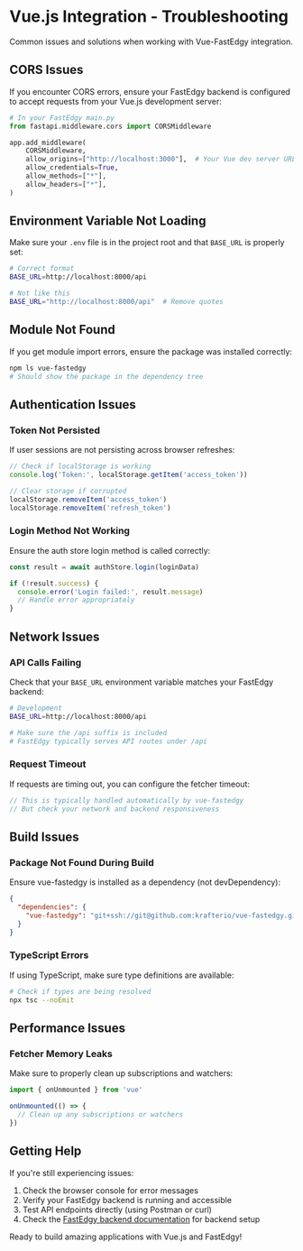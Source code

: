 # Vue.js Integration - Troubleshooting

Common issues and solutions when working with Vue-FastEdgy integration.

## CORS Issues

If you encounter CORS errors, ensure your FastEdgy backend is configured to accept requests from your Vue.js development server:

```python
# In your FastEdgy main.py
from fastapi.middleware.cors import CORSMiddleware

app.add_middleware(
    CORSMiddleware,
    allow_origins=["http://localhost:3000"],  # Your Vue dev server URL
    allow_credentials=True,
    allow_methods=["*"],
    allow_headers=["*"],
)
```

## Environment Variable Not Loading

Make sure your `.env` file is in the project root and that `BASE_URL` is properly set:

```bash
# Correct format
BASE_URL=http://localhost:8000/api

# Not like this
BASE_URL="http://localhost:8000/api"  # Remove quotes
```

## Module Not Found

If you get module import errors, ensure the package was installed correctly:

```bash
npm ls vue-fastedgy
# Should show the package in the dependency tree
```

## Authentication Issues

### Token Not Persisted

If user sessions are not persisting across browser refreshes:

```javascript
// Check if localStorage is working
console.log('Token:', localStorage.getItem('access_token'))

// Clear storage if corrupted
localStorage.removeItem('access_token')
localStorage.removeItem('refresh_token')
```

### Login Method Not Working

Ensure the auth store login method is called correctly:

```javascript
const result = await authStore.login(loginData)

if (!result.success) {
  console.error('Login failed:', result.message)
  // Handle error appropriately
}
```

## Network Issues

### API Calls Failing

Check that your `BASE_URL` environment variable matches your FastEdgy backend:

```bash
# Development
BASE_URL=http://localhost:8000/api

# Make sure the /api suffix is included
# FastEdgy typically serves API routes under /api
```

### Request Timeout

If requests are timing out, you can configure the fetcher timeout:

```javascript
// This is typically handled automatically by vue-fastedgy
// But check your network and backend responsiveness
```

## Build Issues

### Package Not Found During Build

Ensure vue-fastedgy is installed as a dependency (not devDependency):

```json
{
  "dependencies": {
    "vue-fastedgy": "git+ssh://git@github.com:krafterio/vue-fastedgy.git#main"
  }
}
```

### TypeScript Errors

If using TypeScript, make sure type definitions are available:

```bash
# Check if types are being resolved
npx tsc --noEmit
```

## Performance Issues

### Fetcher Memory Leaks

Make sure to properly clean up subscriptions and watchers:

```javascript
import { onUnmounted } from 'vue'

onUnmounted(() => {
  // Clean up any subscriptions or watchers
})
```

## Getting Help

If you're still experiencing issues:

1. Check the browser console for error messages
2. Verify your FastEdgy backend is running and accessible
3. Test API endpoints directly (using Postman or curl)
4. Check the [FastEdgy backend documentation](../index.md) for backend setup

Ready to build amazing applications with Vue.js and FastEdgy!
